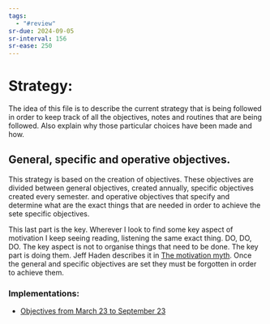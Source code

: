 ```yaml
---
tags:
  - "#review"
sr-due: 2024-09-05
sr-interval: 156
sr-ease: 250
---
```

# Strategy:
The idea of this file is to describe the current strategy that is being followed in order to keep track of all the objectives, notes and routines that are  being followed. Also explain why those particular choices have been made and how. 

## General, specific and operative objectives.
This strategy is based on the creation of objectives. These objectives are divided between general objectives, created annually, specific objectives created every semester. and operative objectives that specify and determine what are the exact things that are needed in order to achieve the sete specific objectives. 

This last part is the key. Wherever I look to find some key aspect of motivation I keep seeing reading, listening the same exact thing. DO, DO, DO. The key aspect is not to organise things that need to be done. The key part is doing them. 
Jeff Haden describes it in [The motivation myth](The%20motivation%20myth). Once the general and specific objectives are set they must be forgotten in order to achieve them. 

### Implementations: 
+ [Objectives from March 23 to September 23](Objectives%20from%20March%2023%20to%20September%2023.md)

